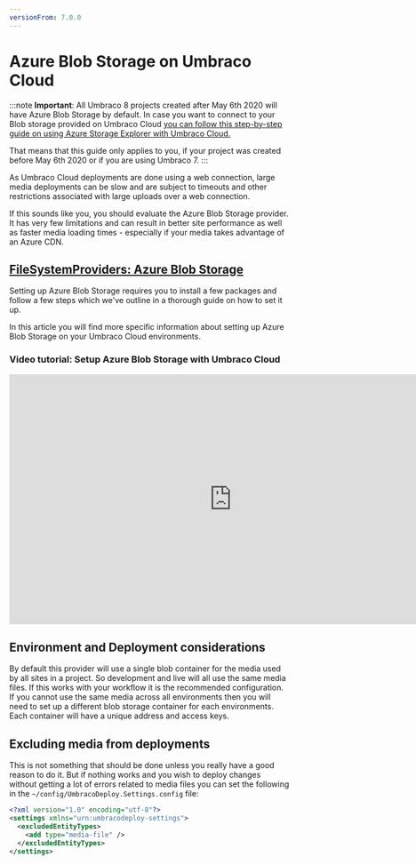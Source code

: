 ```yaml
---
versionFrom: 7.0.0
---
```


# Azure Blob Storage on Umbraco Cloud

:::note
**Important**: All Umbraco 8 projects created after May 6th 2020 will have Azure Blob Storage by default. In case you want to connect to your Blob storage provided on Umbraco Cloud [you can follow this step-by-step guide on using Azure Storage Explorer with Umbraco Cloud.](/Connect-to-Azure-Storage-Explorer)

That means that this guide only applies to you, if your project was created before May 6th 2020 or if you are using Umbraco 7.
:::

As Umbraco Cloud deployments are done using a web connection, large media deployments can be slow and are subject to timeouts and other restrictions associated with large uploads over a web connection.

If this sounds like you, you should evaluate the Azure Blob Storage provider. It has very few limitations and can result in better site performance as well as faster media loading times - especially if your media takes advantage of an Azure CDN.

## [FileSystemProviders: Azure Blob Storage](../../../Extending/FileSystemProviders/Azure-Blob-Storage)

Setting up Azure Blob Storage requires you to install a few packages and follow a few steps which we've outline in a thorough guide on how to set it up.

In this article you will find more specific information about setting up Azure Blob Storage on your Umbraco Cloud environments.

### Video tutorial: Setup Azure Blob Storage with Umbraco Cloud

<iframe width="800" height="450" src="https://www.youtube.com/embed/es3ImN-8o8o?rel=0" frameborder="0" allow="autoplay; encrypted-media" allowfullscreen></iframe>

## Environment and Deployment considerations
By default this provider will use a single blob container for the media used by all sites in a project. So development and live will all use the same media files. If this works with your workflow it is the recommended configuration. If you cannot use the same media across all environments then you will need to set up a different blob storage container for each environments. Each container will have a unique address and access keys.

## Excluding media from deployments
This is not something that should be done unless you really have a good reason to do it. But if nothing works and you wish to deploy changes without getting a lot of errors related to media files you can set the following in the `~/config/UmbracoDeploy.Settings.config` file:
```xml
<?xml version="1.0" encoding="utf-8"?>
<settings xmlns="urn:umbracodeploy-settings">
  <excludedEntityTypes>
    <add type="media-file" />
  </excludedEntityTypes>
</settings>
```
